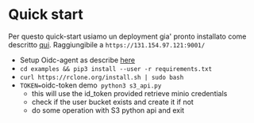 # Quick start

Per questo quick-start usiamo un deployment gia' pronto installato come descritto [qui]("Encryption.md"). Raggiungibile a `https://131.154.97.121:9001/`

- Setup Oidc-agent as describe [here](Oidc.md)
- `cd examples && pip3 install --user -r requirements.txt`
- `curl https://rclone.org/install.sh | sudo bash`
- `TOKEN=`oidc-token demo` python3 s3_api.py`
    - this will use the id_token provided retrieve minio credentials
    - check if the user bucket exists and create it if not
    - do some operation with S3 python api and exit
